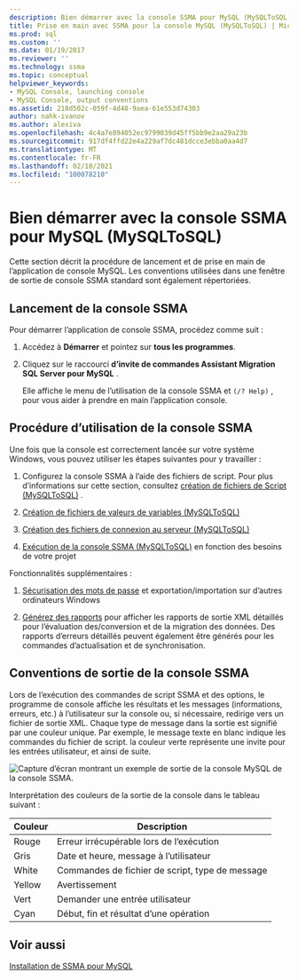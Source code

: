 ```yaml
---
description: Bien démarrer avec la console SSMA pour MySQL (MySQLToSQL)
title: Prise en main avec SSMA pour la console MySQL (MySQLToSQL) | Microsoft Docs
ms.prod: sql
ms.custom: ''
ms.date: 01/19/2017
ms.reviewer: ''
ms.technology: ssma
ms.topic: conceptual
helpviewer_keywords:
- MySQL Console, launching console
- MySQL Console, output conventions
ms.assetid: 218d502c-059f-4d48-9aea-61e553d74303
author: nahk-ivanov
ms.author: alexiva
ms.openlocfilehash: 4c4a7e894052ec9799039d45ff5bb9e2aa29a23b
ms.sourcegitcommit: 917df4ffd22e4a229af7dc481dcce3ebba0aa4d7
ms.translationtype: MT
ms.contentlocale: fr-FR
ms.lasthandoff: 02/10/2021
ms.locfileid: "100078210"
---
```

# <a name="getting-started-with-ssma-for-mysql-console-mysqltosql"></a>Bien démarrer avec la console SSMA pour MySQL (MySQLToSQL)
Cette section décrit la procédure de lancement et de prise en main de l’application de console MySQL. Les conventions utilisées dans une fenêtre de sortie de console SSMA standard sont également répertoriées.  
  
## <a name="launching-ssma-console"></a>Lancement de la console SSMA  
Pour démarrer l’application de console SSMA, procédez comme suit :  
  
1.  Accédez à **Démarrer** et pointez sur **tous les programmes**.  
  
2.  Cliquez sur le raccourci **d’invite de commandes Assistant Migration SQL Server pour MySQL** .  
  
    Elle affiche le menu de l’utilisation de la console SSMA et `(/? Help)` , pour vous aider à prendre en main l’application console.  
  
## <a name="procedure-for-using-the-ssma-console"></a>Procédure d’utilisation de la console SSMA  
Une fois que la console est correctement lancée sur votre système Windows, vous pouvez utiliser les étapes suivantes pour y travailler :  
  
1.  Configurez la console SSMA à l’aide des fichiers de script. Pour plus d’informations sur cette section, consultez [création de fichiers de Script &#40;MySQLToSQL&#41;](../../ssma/mysql/creating-script-files-mysqltosql.md) .  
  
2.  [Création de fichiers de valeurs de variables &#40;MySQLToSQL&#41;](../../ssma/mysql/creating-variable-value-files-mysqltosql.md)  
  
3.  [Création des fichiers de connexion au serveur &#40;MySQLToSQL&#41;](../../ssma/mysql/creating-the-server-connection-files-mysqltosql.md)  
  
4.  [Exécution de la console SSMA &#40;MySQLToSQL&#41;](../../ssma/mysql/executing-the-ssma-console-mysqltosql.md) en fonction des besoins de votre projet  
  
Fonctionnalités supplémentaires :  
  
1.  [Sécurisation des mots de passe](managing-passwords-mysqltosql.md) et exportation/importation sur d’autres ordinateurs Windows  
  
2.  [Générez des rapports](generating-reports-mysqltosql.md) pour afficher les rapports de sortie XML détaillés pour l’évaluation des/conversion et de la migration des données. Des rapports d’erreurs détaillés peuvent également être générés pour les commandes d’actualisation et de synchronisation.  
  
## <a name="ssma-console-output-conventions"></a>Conventions de sortie de la console SSMA  
Lors de l’exécution des commandes de script SSMA et des options, le programme de console affiche les résultats et les messages (informations, erreurs, etc.) à l’utilisateur sur la console ou, si nécessaire, redirige vers un fichier de sortie XML. Chaque type de message dans la sortie est signifié par une couleur unique. Par exemple, le message texte en blanc indique les commandes du fichier de script. la couleur verte représente une invite pour les entrées utilisateur, et ainsi de suite.  
  
![Capture d’écran montrant un exemple de sortie de la console MySQL de la console SSMA.](../../ssma/mysql/media/ssmaconsoleoutput_mysql.jpg "SSMAConsoleOutput_MySQL")  
  
Interprétation des couleurs de la sortie de la console dans le tableau suivant :  
  
|Couleur|Description|  
|---------|---------------|  
|Rouge|Erreur irrécupérable lors de l’exécution|  
|Gris|Date et heure, message à l’utilisateur|  
|White|Commandes de fichier de script, type de message|  
|Yellow|Avertissement|  
|Vert|Demander une entrée utilisateur|  
|Cyan|Début, fin et résultat d’une opération|  
  
## <a name="see-also"></a>Voir aussi  
[Installation de SSMA pour MySQL](installing-ssma-for-mysql-mysqltosql.md)  
  
